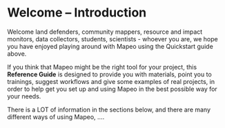 # Welcome – Introduction

Welcome land defenders, community mappers, resource and impact monitors, data collectors, students, scientists - whoever you are, we hope you have enjoyed playing around with Mapeo using the Quickstart guide above.

If you think that Mapeo might be the right tool for your project, this **Reference Guide** is designed to provide you with materials, point you to trainings, suggest workflows and give some examples of real projects, in order to help get you set up and using Mapeo in the best possible way for your needs.

There is a LOT of information in the sections below, and there are many different ways of using Mapeo, ....


